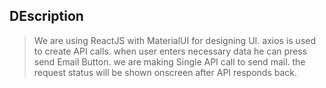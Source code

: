
## DEscription ##
> We are using ReactJS with MaterialUI for designing UI.
> axios is used to create API calls.
> when user enters necessary data he can press send Email Button.
> we are making Single API call to send mail.
> the request status will be shown onscreen after API responds back.


